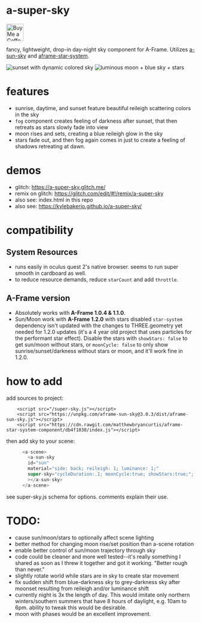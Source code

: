 # a-super-sky
<a href='https://ko-fi.com/kylev' target='_blank'><img height='35' style='border:0px;height:46px;' src='https://az743702.vo.msecnd.net/cdn/kofi3.png?v=0' border='0' alt='Buy Me a Coffee at ko-fi.com' /><a/>

fancy, lightweight, drop-in day-night sky component for A-Frame.
Utilizes [a-sun-sky](https://supermedium.com/superframe/components/sun-sky/) and [aframe-star-system](https://github.com/handeyeco/aframe-star-system-component).

![sunset with dynamic colored sky](https://i.imgur.com/tzEqI6B.png)
![luminous moon + blue sky + stars](https://i.imgur.com/w6847An.png)

# features
- sunrise, daytime, and sunset feature beautiful reileigh scattering colors in the sky
- `fog` component creates feeling of darkness after sunset, that then retreats as stars slowly fade into view
- moon rises and sets, creating a blue reileigh glow in the sky
- stars fade out, and then fog again comes in just to create a feeling of shadows retreating at dawn.

# demos
- glitch: https://a-super-sky.glitch.me/
- remix on glitch: https://glitch.com/edit/#!/remix/a-super-sky
- also see: index.html in this repo
- also see: https://kylebakerio.github.io/a-super-sky/

# compatibility

## System Resources
- runs easily in oculus quest 2's native browser. seems to run super smooth in cardboard as well.
- to reduce resource demands, reduce `starCount` and add `throttle`.

## A-Frame version
- Absolutely works with **A-Frame 1.0.4 & 1.1.0**.
- Sun/Moon work with **A-Frame 1.2.0** with stars disabled
`star-system` dependency isn't updated with the changes to THREE.geometry yet needed for 1.2.0 updates (it's a 4 year old project that uses particles for the performant star effect). Disable the stars with `showStars: false` to get sun/moon without stars, or `moonCycle: false` to only show sunrise/sunset/darkness without stars or moon, and it'll work fine in 1.2.0.

# how to add

add sources to project:
```
    <script src="/super-sky.js"></script> 
    <script src="https://unpkg.com/aframe-sun-sky@3.0.3/dist/aframe-sun-sky.js"></script>
    <script src="https://cdn.rawgit.com/matthewbryancurtis/aframe-star-system-component/db4f1030/index.js"></script>
```

then add sky to your scene:
```js
      <a-scene>
        <a-sun-sky 
        id="sun"
        material="side: back; reileigh: 1; luminance: 1;"
        super-sky="cycleDuration:.1; moonCycle:true; showStars:true;";
        ></a-sun-sky>
      </a-scene>
```

see super-sky.js schema for options. comments explain their use.


# TODO:
- cause sun/moon/stars to optionally affect scene lighting
- better method for changing moon rise/set position than a-scene rotation
- enable better control of sun/moon trajectory through sky
- code could be cleaner and more well tested--it's really something I shared as soon as I threw it together and got it working. "Better rough than never."
- slightly rotate world while stars are in sky to create star movement
- fix sudden shift from blue-darkness sky to grey-darkness sky after moonset resulting from reileigh and/or luminance shift
- currently night is 3x the length of day. This would imitate only northern winters/southern summers that have 8 hours of daylight, e.g. 10am to 6pm. ability to tweak this would be desirable.
- moon with phases would be an excellent improvement.

